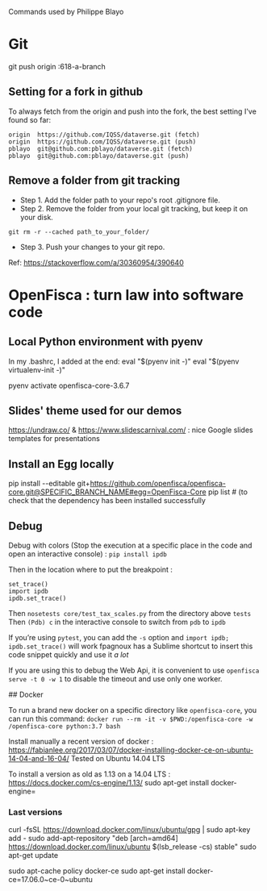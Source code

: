 Commands used by Philippe Blayo


# Git

git push origin :618-a-branch

## Setting for a fork in github

To always fetch from the origin and push into the fork, the best setting I've found so far:

```$ git remote -v
origin	https://github.com/IQSS/dataverse.git (fetch)
origin	https://github.com/IQSS/dataverse.git (push)
pblayo	git@github.com:pblayo/dataverse.git (fetch)
pblayo	git@github.com:pblayo/dataverse.git (push)
```

## Remove a folder from git tracking

- Step 1. Add the folder path to your repo's root .gitignore file.
- Step 2. Remove the folder from your local git tracking, but keep it on your disk.
```
git rm -r --cached path_to_your_folder/
```

- Step 3. Push your changes to your git repo.

Ref: https://stackoverflow.com/a/30360954/390640

# OpenFisca : turn law into software code

## Local Python environment with pyenv

In my .bashrc, I added at the end:
eval "$(pyenv init -)"
eval "$(pyenv virtualenv-init -)"

pyenv activate openfisca-core-3.6.7


## Slides' theme used for our demos

https://undraw.co/ & https://www.slidescarnival.com/ : nice Google slides templates for presentations

## Install an Egg locally

pip install --editable git+https://github.com/openfisca/openfisca-core.git@SPECIFIC_BRANCH_NAME#egg=OpenFisca-Core
pip list # (to check that the dependency has been installed successfully

## Debug

Debug with colors (Stop the execution at a specific place in the code and open an interactive console) :
```pip install ipdb```

Then in the location where to put the breakpoint :
```from nose.tools import set_trace
set_trace()
import ipdb
ipdb.set_trace()
```

Then `nosetests core/test_tax_scales.py` from the directory above `tests`
Then `(Pdb) c` in the interactive console to switch from `pdb` to `ipdb`

If you’re using `pytest`, you can add the `-s` option and `import ipdb; ipdb.set_trace()` will work
fpagnoux has a Sublime shortcut to insert this code snippet quickly and use it _a lot_

If you are using this to debug the Web Api, it is convenient to use `openfisca serve -t 0 -w 1`
to disable the timeout and use only one worker.

## Docker

To run a brand new docker on a specific directory like `openfisca-core`, you can run this command: `docker run --rm -it -v $PWD:/openfisca-core -w /openfisca-core python:3.7 bash`

Install manually a recent version of docker : https://fabianlee.org/2017/03/07/docker-installing-docker-ce-on-ubuntu-14-04-and-16-04/
Tested on Ubuntu 14.04 LTS

To install a version as old as 1.13 on a 14.04 LTS : https://docs.docker.com/cs-engine/1.13/
sudo apt-get install docker-engine=<version>

### Last versions 

curl -fsSL https://download.docker.com/linux/ubuntu/gpg | sudo apt-key add -
sudo add-apt-repository "deb [arch=amd64] https://download.docker.com/linux/ubuntu $(lsb_release -cs) stable"
sudo apt-get update

sudo apt-cache policy docker-ce
sudo apt-get install docker-ce=17.06.0~ce-0~ubuntu
